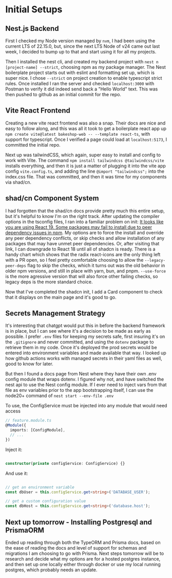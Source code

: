 # Initial Setups

## Nest.js Backend
First I checked my Node version managed by `nvm`, I had been using the current LTS of 22.15.0, but, since the next LTS Node of v24 came out last week, I decided to bump up to that and start using it for all my projects. 

Then I installed the nest cli, and created my backend project with `nest n [project-name] --strict`, choosing npm as my package manager. The Nest boilerplate project starts out with eslint and formatting set up, which is super nice. I chose `--strict` on project creation to enable typescript strict rules. Once installed I ran the server and checked `localhost:3000` with Postman to verify it did indeed send back a "Hello World" text. This was then pushed to github as an initial commit for the repo.

## Vite React Frontend
Creating a new vite react frontend was also a snap. Their docs are nice and easy to follow along, and this was all it took to get a boilerplate react app up `npm create vite@latest bakeshop-web -- --template react-ts`, with support for typescript. Once I verified a page could load at `localhost:5173`, I committed the initial repo. 

Next up was tailwindCSS, which again, super easy to install and config to work with Vite. The command `npm install tailwindcss @tailwindcss/vite` installs everything, and then it is just a matter of plugging it into the vite app config `vite.config.ts`, and adding the line `@import "tailwindcss";` into the index.css file. That was committed, and then it was time for my components via shad/cn.

## shad/cn Component System
I had forgotten that the shad/cn docs provide pretty much this entire setup, but it's helpful to know I'm on the right track. After updating the compiler options in the tsconfig files, I ran into a familiar problem on init: [It looks like you are using React 19. Some packages may fail to install due to peer dependency issues in npm](https://ui.shadcn.com/react-19). My options are to force the install and override any peer dependency conflicts, or skip checks and allow installation of any packages that may have unmet peer dependencies. Or, after visiting that link, I can downgrade to React 18 until all of shadcn is ready. There is a handy chart which shows that the radix react-icons are the only thing left with a PR open, so I feel pretty comfortable choosing to allow the `--legacy-peer-deps` flag to skip the checks, which it turns out was the old behavior in older npm versions, and still in place with yarn, bun, and pnpm. `--use-force` is the more agressive version that will also force other failing checks, so legacy deps is the more standard choice.

Now that I've completed the shadcn init, I add a Card component to check that it displays on the main page and it's good to go.

## Secrets Management Strategy
It's interesting that chatgpt would put this in before the backend framework is in place, but I can see where it's a decision to be made as early as possible. I prefer `.env` files for keeping my secrets safe, first insuring it's on the `.gitignore` and never committed, and using the `dotenv` package to retrieve them in my code. Once it's deployed the prod secrets would be entered into environment variables and made available that way. I looked up how github actions works with managed secrets in their yaml files as well, good to know for later.

But then I found a docs page from Nest where they have their own .env config module that wraps dotenv. I figured why not, and have switched the nest api to use the Nest config module. If I ever need to inject vars from that file as env variables prior to the app bootstrapping itself, I can use the node20+ command of `nest start --env-file .env`

To use, the ConfigService must be injected into any module that would need access
```ts
// feature.module.ts
@Module({
  imports: [ConfigModule],
  // ...
})
```
Inject it:
```ts

constructor(private configService: ConfigService) {}
```

And use it:
```ts

// get an environment variable
const dbUser = this.configService.get<string>('DATABASE_USER');

// get a custom configuration value
const dbHost = this.configService.get<string>('database.host');
```

## Next up tomorrow - Installing Postgresql and PrismaORM
Ended up reading through both the TypeORM and Prisma docs, based on the ease of reading the docs and level of support for schemas and migrations I am choosing to go with Prisma. Next steps tomorrow will be to research and decide what my options are for a hosted postgres instance, and then set up one locally either through docker or use my local running postgres, which probably needs an update.
